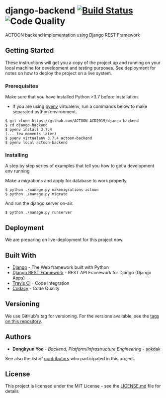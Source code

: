 # django-backend [![Build Status](https://travis-ci.com/ACTOON-ACD2019/backend_django.svg?branch=master)](https://travis-ci.com/ACTOON-ACD2019/backend_django.svg?branch=master) ![Code Quality](https://api.codacy.com/project/badge/Grade/142bd1ee8c7a4ea08a83696bb1c8d692?isInternal=true)

ACTOON backend implementation using Django REST Framework

## Getting Started

These instructions will get you a copy of the project up and running on your local machine for development and testing purposes. See deployment for notes on how to deploy the project on a live system.

### Prerequisites

Make sure that you have installed Python >3.7 before installation.

- If you are using [pyenv](https://github.com/pyenv/pyenv) virtualenv, run a commands below to make separated python environment.
```
$ git clone https://github.com/ACTOON-ACD2019/django-backend
$ cd django-backend
$ pyenv install 3.7.4
(... few moments later)
$ pyenv virtualenv 3.7.4 actoon-backend
$ pyenv local actoon-backend
```

### Installing

A step by step series of examples that tell you how to get a development env running

Make a migrations and apply for database to work properly.

```
$ python ./manage.py makemigrations actoon
$ python ./manage.py migrate
```

And run the django server on-air.

```
$ python ./manage.py runserver
```

## Deployment

We are preparing on live-deployment for this project now.

## Built With

* [Django](https://www.djangoproject.com/) - The Web framework built with Python
* [Django REST Framework](https://www.django-rest-framework.org/) - REST API Framework for Django (Django Apps)
* [Travis CI](https://travisci.com/) - Code Integration
* [Codacy](https://codacy.com) - Code Quality

## Versioning

We use GitHub's tag for versioning. For the versions available, see the [tags on this repository](https://github.com/your/project/tags). 

## Authors

* **Dongkyun Yoo** - *Backend, Platform/Infrastructure Engineering* - [sokdak](https://github.com/k3nuku)

See also the list of [contributors](https://github.com/backend_django/contributors) who participated in this project.

## License

This project is licensed under the MIT License - see the [LICENSE.md](LICENSE.md) file for details

